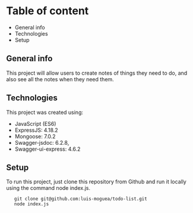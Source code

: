 # Table of content

- General info
- Technologies
- Setup

## General info

This project will allow users to create notes of things they need to do, and also see all the notes when they need them.

## Technologies

This project was created using:

* JavaScript (ES6)
* ExpressJS:  4.18.2
* Mongoose: 7.0.2
* Swagger-jsdoc: 6.2.8,
* Swagger-ui-express: 4.6.2

## Setup

To run this project, just clone this repository from Github and run it locally using the command node index.js.

```
   git clone git@github.com:luis-moguea/todo-list.git
   node index.js
```
